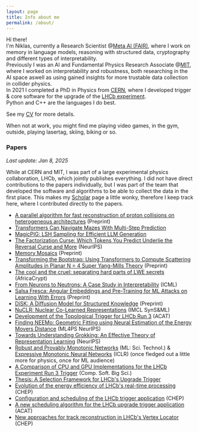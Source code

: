 ```yaml
---
layout: page
title: Info about me
permalink: /about/
---
```


Hi there!  
I'm Niklas, currently a Research Scientist @[Meta AI (FAIR)](https://ai.meta.com), where I work on memory in language models, reasoning with structured data, cryptography and different types of interpretability.  
Previously I was an AI and Fundamental Physics Research Associate @[MIT](https://mit.edu), where I worked on interpretability and robustness, both researching in the AI space aswell as using gained insights for more trustable data collection in collider physics.  
In 2021 I completed a PhD in Physics from [CERN](https://home.cern/),
where I developed trigger & core software for the upgrade of the [LHCb experiment](https://lhcb.web.cern.ch/lhcb/).  
Python and C++ are the languages I do best.  

See my [CV]({{site.url}}/files/cv_13.pdf) for more details.

When not at work, you might find me playing video games, in the gym, outside, playing lasertag, skiing, biking or so.

### Papers
*Last update: Jan 8, 2025*

While at CERN and MIT, I was part of a large experimental physics collaboration, LHCb, which jointly publishes everything. I did not have direct contributions to the papers individually, but I was part of the team that developed the software and algorithms to be able to collect the data in the first place. This makes my [Scholar](https://scholar.google.com/citations?user=5elJ_uIAAAAJ&hl=de) page a little wonky, therefore I keep track here, where I contributed directly to the papers.

- [A parallel algorithm for fast reconstruction of proton collisions on heterogeneous architectures](https://arxiv.org/abs/2412.14966) (Preprint)
- [Transformers Can Navigate Mazes With Multi-Step Prediction](https://arxiv.org/abs/2412.05117)
- [MagicPIG: LSH Sampling for Efficient LLM Generation](https://arxiv.org/abs/2410.16179)
- [The Factorization Curse: Which Tokens You Predict Underlie the Reversal Curse and More](https://arxiv.org/abs/2406.05183) (NeurIPS)
- [Memory Mosaics](https://arxiv.org/abs/2405.06394) (Preprint)
- [Transforming the Bootstrap: Using Transformers to Compute Scattering Amplitudes in Planar N = 4 Super Yang-Mills Theory](https://arxiv.org/abs/2405.06107) (Preprint)
- [The cool and the cruel: separating hard parts of LWE secrets](https://arxiv.org/abs/2403.10328) (AfricaCrypt)
- [From Neurons to Neutrons: A Case Study in Interpretability](https://arxiv.org/abs/2405.17425) (ICML)
- [Salsa Fresca: Angular Embeddings and Pre-Training for ML Attacks on Learning With Errors](https://arxiv.org/abs/2402.01082) (Preprint)
- [DiSK: A Diffusion Model for Structured Knowledge](https://arxiv.org/abs/2312.05253) (Preprint)
- [NuCLR: Nuclear Co-Learned Representations](https://arxiv.org/abs/2306.06099v2)  (IMCL SynS&ML)
- [Development of the Topological Trigger for LHCb Run 3](https://arxiv.org/abs/2306.09873) (ACAT)
- [Finding NEEMo: Geometric Fitting using Neural Estimation of the Energy Movers Distance](https://arxiv.org/abs/2209.15624) (ML4PS NeurIPS)
- [Towards Understanding Grokking: An Effective Theory of Representation Learning](https://arxiv.org/abs/2205.10343v2) (NeurIPS)
- [Robust and Provably Monotonic Networks](https://arxiv.org/abs/2112.00038) (ML: Sci. Technol.) & [Expressive Monotonic Neural Networks](https://openreview.net/forum?id=w2P7fMy_RH) (ICLR) (once fledged out a little more for physics, once for ML audience)
- [A Comparison of CPU and GPU Implementations for the LHCb Experiment Run 3 Trigger](https://link.springer.com/article/10.1007/s41781-021-00070-2) (Comp. Soft. Big Sci.)
- [Thesis: A Selection Framework for LHCb's Upgrade Trigger](https://cds.cern.ch/record/2765896)
- [Evolution of the energy efficiency of LHCb's real-time processing](https://export.arxiv.org/abs/2106.07701) (CHEP)
- [Configuration and scheduling of the LHCb trigger application](https://www.epj-conferences.org/articles/epjconf/abs/2020/21/epjconf_chep2020_05004/epjconf_chep2020_05004.html) (CHEP)
- [A new scheduling algorithm for the LHCb upgrade trigger application](https://iopscience.iop.org/article/10.1088/1742-6596/1525/1/012052) (ACAT)
- [New approaches for track reconstruction in LHCb's Vertex Locator](https://www.epj-conferences.org/articles/epjconf/abs/2019/19/epjconf_chep2018_01042/epjconf_chep2018_01042.html) (CHEP)
